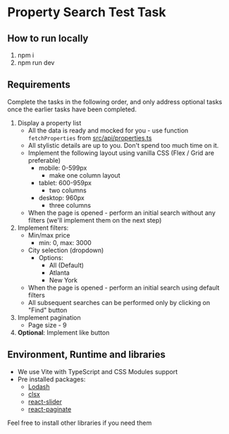 # Property Search Test Task

## How to run locally

1. npm i
1. npm run dev

## Requirements

Complete the tasks in the following order, and only address optional tasks once the earlier tasks have been completed.

1. Display a property list
   - All the data is ready and mocked for you - use function `fetchProperties` from [src/api/properties.ts](src/api/properties.ts)
   - All stylistic details are up to you. Don't spend too much time on it.
   - Implement the following layout using vanilla CSS (Flex / Grid are preferable)
     - mobile: 0-599px
         - make one column layout
     - tablet: 600-959px
         - two columns
     - desktop: 960px
         - three columns
   - When the page is opened - perform an initial search without any filters (we'll implement them on the next step)
2. Implement filters:
    - Min/max price
      - min: 0, max: 3000
    - City selection (dropdown)
      - Options: 
        - All (Default)
        - Atlanta 
        - New York
   - When the page is opened - perform an initial search using default filters
   - All subsequent searches can be performed only by clicking on "Find" button
3. Implement pagination
    - Page size - 9
4. **Optional**: Implement like button

## Environment, Runtime and libraries
- We use Vite with TypeScript and CSS Modules support
- Pre installed packages:
  - [Lodash](https://lodash.com/docs/4.17.15)
  - [clsx](https://github.com/lukeed/clsx)
  - [react-slider](https://github.com/zillow/react-slider)
  - [react-paginate](https://github.com/AdeleD/react-paginate)

Feel free to install other libraries if you need them
